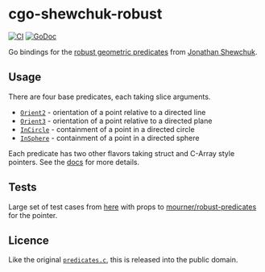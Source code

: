 # cgo-shewchuk-robust

[![CI][ci-badge]][ci] [![GoDoc][docs-badge]][docs]

Go bindings for the [robust geometric predicates][robust] from [Jonathan Shewchuk][shewchuk].

## Usage

There are four base predicates, each taking slice arguments.

* [`Orient2`][docs-orient2] - orientation of a point relative to a directed line
* [`Orient3`][docs-orient3] - orientation of a point relative to a directed plane
* [`InCircle`][docs-incircle] - containment of a point in a directed circle
* [`InSphere`][docs-insphere] - containment of a point in a directed sphere

Each predicate has two other flavors taking struct and C-Array style pointers. See the [docs][] for more details.

## Tests

Large set of test cases from [here][tests] with props to [mourner/robust-predicates][tests-mourner] for the pointer.

## Licence

Like the original [`predicates.c`][predicates.c], this is released into the public domain.


[ci]: https://github.com/neilpa/cgo-shewchuk-robust/actions
[ci-badge]: https://github.com/neilpa/cgo-shewchuk-robust/workflows/Test/badge.svg
[docs]: https://godoc.org/neilpa.me/cgo-shewchuk-robust#section-documentation
[docs-badge]: https://godoc.org/neilpa.me/cgo-shewchuk-robust?status.svg
[docs-incircle]: https://pkg.go.dev/neilpa.me/cgo-shewchuk-robust#InCircle
[docs-insphere]: https://pkg.go.dev/neilpa.me/cgo-shewchuk-robust#InSphere
[docs-orient2]: https://pkg.go.dev/neilpa.me/cgo-shewchuk-robust#Orient2
[docs-orient3]: https://pkg.go.dev/neilpa.me/cgo-shewchuk-robust#Orient3
[predicates.c]: http://www.cs.cmu.edu/afs/cs/project/quake/public/code/predicates.c
[robust]: https://www.cs.cmu.edu/~quake/robust.html
[shewchuk]: https://people.eecs.berkeley.edu/~jrs/
[tests]: https://www.cs.cmu.edu/afs/cs/project/pscico/pscico/src/arithmetic/compiler1/test/
[tests-mourner]: https://github.com/mourner/robust-predicates/tree/master/test/fixtures